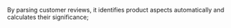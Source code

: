 By parsing customer reviews, it identifies product aspects automatically and calculates their significance;
